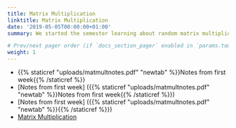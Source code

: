 ```yaml
---
title: Matrix Multiplication
linktitle: Matrix Multiplication
date: '2019-05-05T00:00:00+01:00'
summary: We started the semester learning about random matrix multiplication. We spent the first week reading [Lectures on Randomized Numerical Linear Algebra] (https://arxiv.org/abs/1712.08880) and the latter two on [Randomized Approximation of the Gram Matrix: Exact Computation and Probabilistic Bounds] (https://arxiv.org/abs/1310.1502). 

# Prev/next pager order (if `docs_section_pager` enabled in `params.toml`)
weight: 1
---
```


- {{% staticref "uploads/matmultnotes.pdf" "newtab" %}}Notes from first week{{% /staticref %}}
- [Notes from first week] ({{% staticref "uploads/matmultnotes.pdf" "newtab" %}}Notes from first week{{% /staticref %}})
- [Notes from first week] ({{% staticref "uploads/matmultnotes.pdf" "newtab" %}}{{% /staticref %}})
- [Matrix Multiplication](https://drive.google.com/file/d/1cebHbYm0b5dJc-IWYOVk3nkd5Eu_oy0s/view?usp=sharing)

<!-- 
- [x] Week 1: [Matrix Multiplication](https://drive.google.com/file/d/1cebHbYm0b5dJc-IWYOVk3nkd5Eu_oy0s/view?usp=sharing)
- [x] Week 2
- [x] Week 3
- [ ] Week 4: Least Squares Problem -->
